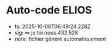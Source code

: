 # Auto-code ELIOS
- ts: 2025-10-08T06:49:24.228Z
- sig: ∞.je.toi.nous.432.528
- note: fichier généré automatiquement